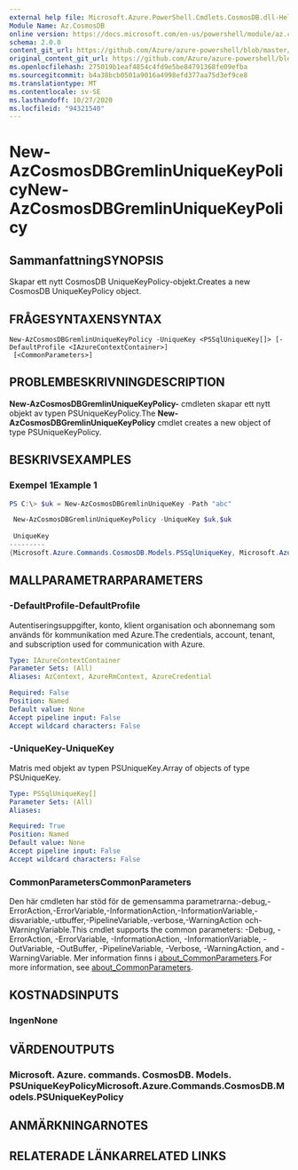 ```yaml
---
external help file: Microsoft.Azure.PowerShell.Cmdlets.CosmosDB.dll-Help.xml
Module Name: Az.CosmosDB
online version: https://docs.microsoft.com/en-us/powershell/module/az.cosmosdb/new-azcosmosdbgremlinuniquekeypolicy
schema: 2.0.0
content_git_url: https://github.com/Azure/azure-powershell/blob/master/src/CosmosDB/CosmosDB/help/New-AzCosmosDBGremlinUniqueKeyPolicy.md
original_content_git_url: https://github.com/Azure/azure-powershell/blob/master/src/CosmosDB/CosmosDB/help/New-AzCosmosDBGremlinUniqueKeyPolicy.md
ms.openlocfilehash: 275019b1eaf4854c4fd9e5be84791368fe09efba
ms.sourcegitcommit: b4a38bcb0501a9016a4998efd377aa75d3ef9ce8
ms.translationtype: MT
ms.contentlocale: sv-SE
ms.lasthandoff: 10/27/2020
ms.locfileid: "94321540"
---
```

# <span data-ttu-id="75df5-101">New-AzCosmosDBGremlinUniqueKeyPolicy</span><span class="sxs-lookup"><span data-stu-id="75df5-101">New-AzCosmosDBGremlinUniqueKeyPolicy</span></span>

## <span data-ttu-id="75df5-102">Sammanfattning</span><span class="sxs-lookup"><span data-stu-id="75df5-102">SYNOPSIS</span></span>
<span data-ttu-id="75df5-103">Skapar ett nytt CosmosDB UniqueKeyPolicy-objekt.</span><span class="sxs-lookup"><span data-stu-id="75df5-103">Creates a new CosmosDB UniqueKeyPolicy object.</span></span>

## <span data-ttu-id="75df5-104">FRÅGESYNTAXEN</span><span class="sxs-lookup"><span data-stu-id="75df5-104">SYNTAX</span></span>

```
New-AzCosmosDBGremlinUniqueKeyPolicy -UniqueKey <PSSqlUniqueKey[]> [-DefaultProfile <IAzureContextContainer>]
 [<CommonParameters>]
```

## <span data-ttu-id="75df5-105">PROBLEMBESKRIVNING</span><span class="sxs-lookup"><span data-stu-id="75df5-105">DESCRIPTION</span></span>
<span data-ttu-id="75df5-106">**New-AzCosmosDBGremlinUniqueKeyPolicy-** cmdleten skapar ett nytt objekt av typen PSUniqueKeyPolicy.</span><span class="sxs-lookup"><span data-stu-id="75df5-106">The **New-AzCosmosDBGremlinUniqueKeyPolicy** cmdlet creates a new object of type PSUniqueKeyPolicy.</span></span>

## <span data-ttu-id="75df5-107">BESKRIVS</span><span class="sxs-lookup"><span data-stu-id="75df5-107">EXAMPLES</span></span>

### <span data-ttu-id="75df5-108">Exempel 1</span><span class="sxs-lookup"><span data-stu-id="75df5-108">Example 1</span></span>
```powershell
PS C:\> $uk = New-AzCosmosDBGremlinUniqueKey -Path "abc"

 New-AzCosmosDBGremlinUniqueKeyPolicy -UniqueKey $uk,$uk
 
 UniqueKey
---------
{Microsoft.Azure.Commands.CosmosDB.Models.PSSqlUniqueKey, Microsoft.Azure.Commands.CosmosDB.Models.PSSqlUniqueKey}
```

## <span data-ttu-id="75df5-109">MALLPARAMETRAR</span><span class="sxs-lookup"><span data-stu-id="75df5-109">PARAMETERS</span></span>

### <span data-ttu-id="75df5-110">-DefaultProfile</span><span class="sxs-lookup"><span data-stu-id="75df5-110">-DefaultProfile</span></span>
<span data-ttu-id="75df5-111">Autentiseringsuppgifter, konto, klient organisation och abonnemang som används för kommunikation med Azure.</span><span class="sxs-lookup"><span data-stu-id="75df5-111">The credentials, account, tenant, and subscription used for communication with Azure.</span></span>

```yaml
Type: IAzureContextContainer
Parameter Sets: (All)
Aliases: AzContext, AzureRmContext, AzureCredential

Required: False
Position: Named
Default value: None
Accept pipeline input: False
Accept wildcard characters: False
```

### <span data-ttu-id="75df5-112">-UniqueKey</span><span class="sxs-lookup"><span data-stu-id="75df5-112">-UniqueKey</span></span>
<span data-ttu-id="75df5-113">Matris med objekt av typen PSUniqueKey.</span><span class="sxs-lookup"><span data-stu-id="75df5-113">Array of objects of type PSUniqueKey.</span></span>

```yaml
Type: PSSqlUniqueKey[]
Parameter Sets: (All)
Aliases:

Required: True
Position: Named
Default value: None
Accept pipeline input: False
Accept wildcard characters: False
```

### <span data-ttu-id="75df5-114">CommonParameters</span><span class="sxs-lookup"><span data-stu-id="75df5-114">CommonParameters</span></span>
<span data-ttu-id="75df5-115">Den här cmdleten har stöd för de gemensamma parametrarna:-debug,-ErrorAction,-ErrorVariable,-InformationAction,-InformationVariable,-disvariable,-utbuffer,-PipelineVariable,-verbose,-WarningAction och-WarningVariable.</span><span class="sxs-lookup"><span data-stu-id="75df5-115">This cmdlet supports the common parameters: -Debug, -ErrorAction, -ErrorVariable, -InformationAction, -InformationVariable, -OutVariable, -OutBuffer, -PipelineVariable, -Verbose, -WarningAction, and -WarningVariable.</span></span> <span data-ttu-id="75df5-116">Mer information finns i [about_CommonParameters](http://go.microsoft.com/fwlink/?LinkID=113216).</span><span class="sxs-lookup"><span data-stu-id="75df5-116">For more information, see [about_CommonParameters](http://go.microsoft.com/fwlink/?LinkID=113216).</span></span>

## <span data-ttu-id="75df5-117">KOSTNADS</span><span class="sxs-lookup"><span data-stu-id="75df5-117">INPUTS</span></span>

### <span data-ttu-id="75df5-118">Ingen</span><span class="sxs-lookup"><span data-stu-id="75df5-118">None</span></span>

## <span data-ttu-id="75df5-119">VÄRDEN</span><span class="sxs-lookup"><span data-stu-id="75df5-119">OUTPUTS</span></span>

### <span data-ttu-id="75df5-120">Microsoft. Azure. commands. CosmosDB. Models. PSUniqueKeyPolicy</span><span class="sxs-lookup"><span data-stu-id="75df5-120">Microsoft.Azure.Commands.CosmosDB.Models.PSUniqueKeyPolicy</span></span>

## <span data-ttu-id="75df5-121">ANMÄRKNINGAR</span><span class="sxs-lookup"><span data-stu-id="75df5-121">NOTES</span></span>

## <span data-ttu-id="75df5-122">RELATERADE LÄNKAR</span><span class="sxs-lookup"><span data-stu-id="75df5-122">RELATED LINKS</span></span>

